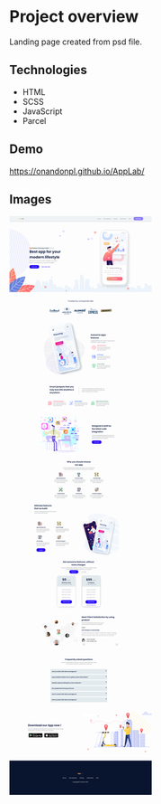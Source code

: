 # Project overview

Landing page created from psd file.

## Technologies

- HTML
- SCSS
- JavaScript
- Parcel

## Demo

https://onandonpl.github.io/AppLab/

## Images

![Screenshot 1](images/img1.png)
